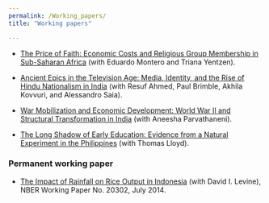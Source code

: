 ```yaml
---
permalink: /Working_papers/
title: "Working papers"

---
```



<!-- ======================================================= -->

* [The Price of Faith: Economic Costs and Religious Group Membership in Sub-Saharan Africa](/deanyang/files/workingpapers/montero-yang-yentzen-2025-price-of-faith.pdf) (with Eduardo Montero and Triana Yentzen).

* [Ancient Epics in the Television Age: Media, Identity, and the Rise of Hindu Nationalism in India](/deanyang/files/workingpapers/ahmed-brimble-kovvuri-saia-yang-2025-ancient-epics.pdf)  (with Resuf Ahmed, Paul Brimble, Akhila Kovvuri, and Alessandro Saia).

* [War Mobilization and Economic Development: World War II and Structural Transformation in India](/deanyang/files/workingpapers/parvathaneni-yang-2024-war-mobilization-india.pdf) (with Aneesha Parvathaneni).

* [The Long Shadow of Early Education: Evidence from a Natural Experiment in the Philippines](/deanyang/files/workingpapers/lloyd-yang-2025-long-shadow.pdf) (with Thomas Lloyd).


<!-- /////////////// -->
### Permanent working paper


* [The Impact of Rainfall on Rice Output in Indonesia](http://www.nber.org/papers/w20302) (with David I. Levine), NBER Working Paper No. 20302, July 2014.